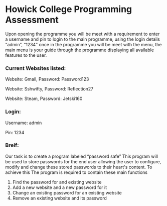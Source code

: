 # Howick College Programming Assessment 
Upon opening the programme you will be meet with a requirement to enter a username and pin to login to the main programme, using the login details “admin”, “1234” once in the programme you will be meet with the menu, the main menu is your guide through the programme displaying all available features to the user.


<h3>Current Websites listed:</h3>

Website: Gmail,
Password: Password123

Website: Sshwifty,
Password: Reflection27

Website: Steam,
Password: Jetski160
 
<h3>Login:</h3>

Username: admin

Pin: 1234
 
<h3>Breif:</h3>
Our task is to create a program labeled “password safe” This program will be used to store passwords for the end user allowing the user to configure, modify and change these stored passwords to their heart's content. To achieve this The program is required to contain these main functions

1. Find the password for and existing website
2. Add a new website and a new password for it
3. Change an existing password for an existing website
4. Remove an existing website and its password



